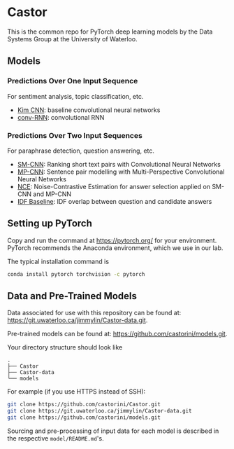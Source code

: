 # Castor

This is the common repo for PyTorch deep learning models by the Data Systems Group at the University of Waterloo.

## Models

### Predictions Over One Input Sequence

For sentiment analysis, topic classification, etc.

+ [Kim CNN](./kim_cnn/): baseline convolutional neural networks
+ [conv-RNN](./conv_rnn): convolutional RNN

### Predictions Over Two Input Sequences

For paraphrase detection, question answering, etc.

+ [SM-CNN](./sm_cnn/): Ranking short text pairs with Convolutional Neural Networks
+ [MP-CNN](./mp_cnn/): Sentence pair modelling with Multi-Perspective Convolutional Neural Networks
+ [NCE](./nce/): Noise-Contrastive Estimation for answer selection applied on SM-CNN and MP-CNN
+ [IDF Baseline](./idf_baseline/): IDF overlap between question and candidate answers

## Setting up PyTorch

Copy and run the command at https://pytorch.org/ for your environment. PyTorch recommends the Anaconda environment, which we use in our lab.

The typical installation command is

```bash
conda install pytorch torchvision -c pytorch
```

## Data and Pre-Trained Models

Data associated for use with this repository can be found at: https://git.uwaterloo.ca/jimmylin/Castor-data.git.

Pre-trained models can be found at: https://github.com/castorini/models.git.

Your directory structure should look like
```
.
├── Castor
├── Castor-data
└── models
```

For example (if you use HTTPS instead of SSH):

```bash
git clone https://github.com/castorini/Castor.git
git clone https://git.uwaterloo.ca/jimmylin/Castor-data.git
git clone https://github.com/castorini/models.git
```

Sourcing and pre-processing of input data for each model is described in the respective ```model/README.md```'s.
